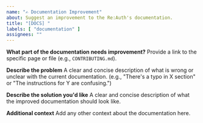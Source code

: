 ```yaml
---
name: "✍️ Documentation Improvement"
about: Suggest an improvement to the Re:Auth's documentation.
title: "[DOCS] "
labels: [ "documentation" ]
assignees: ""
---
```


**What part of the documentation needs improvement?**
Provide a link to the specific page or file (e.g., `CONTRIBUTING.md`).

**Describe the problem**
A clear and concise description of what is wrong or unclear with the current documentation. (e.g., "There's a typo in X
section" or "The instructions for Y are confusing.")

**Describe the solution you'd like**
A clear and concise description of what the improved documentation should look like.

**Additional context**
Add any other context about the documentation here.
